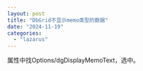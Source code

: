 ```yaml
---
layout: post
title: "DbGrid不显示memo类型的数据"
date: "2024-11-19"
categories: 
  - "lazarus"
---
```


属性中找Options/dgDisplayMemoText，选中。
